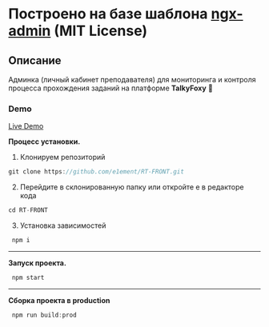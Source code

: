 # Построено на базе шаблона [ngx-admin](https://github.com/akveo/ngx-admin) (MIT License)

## Описание
Админка (личный кабинет преподавателя) для мониторинга и контроля процесса прохождения заданий на платформе **TalkyFoxy** :fox_face:

### Demo

<a target="_blank" href="https://rt.sysdyn.ru">Live Demo</a>

**Процесс установки.**

1. Клонируем репозиторий
```js
git clone https://github.com/e1ement/RT-FRONT.git
```
2. Перейдите в склонированную папку или откройте е в редакторе кода
```js
cd RT-FRONT
```
3. Установка зависимостей
```js
 npm i
```
---
**Запуск проекта.**

```js
 npm start
```
---
**Сборка проекта в production**

```js
 npm run build:prod
```
